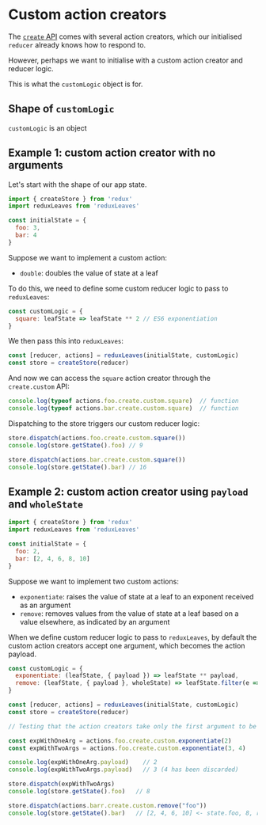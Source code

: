 # Custom action creators

The [`create` API](https://github.com/richardcrng/redux-leaves/tree/master/src/docs/create) comes with several action creators, which our initialised `reducer` already knows how to respond to.

However, perhaps we want to initialise with a custom action creator and reducer logic.

This is what the `customLogic` object is for.

## Shape of `customLogic`

`customLogic` is an object

## Example 1: custom action creator with no arguments

Let's start with the shape of our app state.

```js
import { createStore } from 'redux'
import reduxLeaves from 'reduxLeaves'

const initialState = {
  foo: 3,
  bar: 4
}
```

Suppose we want to implement a custom action:
- `double`: doubles the value of state at a leaf

To do this, we need to define some custom reducer logic to pass to `reduxLeaves`:

```js
const customLogic = {
  square: leafState => leafState ** 2 // ES6 exponentiation
}
```
We then pass this into `reduxLeaves`:
```js
const [reducer, actions] = reduxLeaves(initialState, customLogic)
const store = createStore(reducer)
```
And now we can access the `square` action creator through the `create.custom` API:
```js
console.log(typeof actions.foo.create.custom.square)  // function
console.log(typeof actions.bar.create.custom.square)  // function
```
Dispatching to the store triggers our custom reducer logic:
```js
store.dispatch(actions.foo.create.custom.square())
console.log(store.getState().foo) // 9

store.dispatch(actions.bar.create.custom.square())
console.log(store.getState().bar) // 16
```

## Example 2: custom action creator using `payload` and `wholeState`

```js
import { createStore } from 'redux'
import reduxLeaves from 'reduxLeaves'

const initialState = {
  foo: 2,
  bar: [2, 4, 6, 8, 10]
}
```

Suppose we want to implement two custom actions:
- `exponentiate`: raises the value of state at a leaf to an exponent received as an argument
- `remove`: removes values from the value of state at a leaf based on a value elsewhere, as indicated by an argument

When we define custom reducer logic to pass to `reduxLeaves`, by default the custom action creators accept one argument, which becomes the action payload.

```js
const customLogic = {
  exponentiate: (leafState, { payload }) => leafState ** payload,
  remove: (leafState, { payload }, wholeState) => leafState.filter(e => e != wholeState[payload])
}

const [reducer, actions] = reduxLeaves(initialState, customLogic)
const store = createStore(reducer)

// Testing that the action creators take only the first argument to be the payload:

const expWithOneArg = actions.foo.create.custom.exponentiate(2)
const expWithTwoArgs = actions.foo.create.custom.exponentiate(3, 4)

console.log(expWithOneArg.payload)    // 2
console.log(expWithTwoArgs.payload)   // 3 (4 has been discarded)

store.dispatch(expWithTwoArgs)
console.log(store.getState().foo)   // 8

store.dispatch(actions.barr.create.custom.remove("foo"))
console.log(store.getState().bar)   // [2, 4, 6, 10] <- state.foo, 8, removed
```